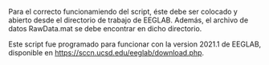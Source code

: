 Para el correcto funcionamiendo del script, éste debe ser colocado y abierto desde el directorio de trabajo de EEGLAB. Además, el archivo de datos RawData.mat se debe encontrar en dicho directorio.

Este script fue programado para funcionar con la version 2021.1 de EEGLAB, disponible en https://sccn.ucsd.edu/eeglab/download.php.

